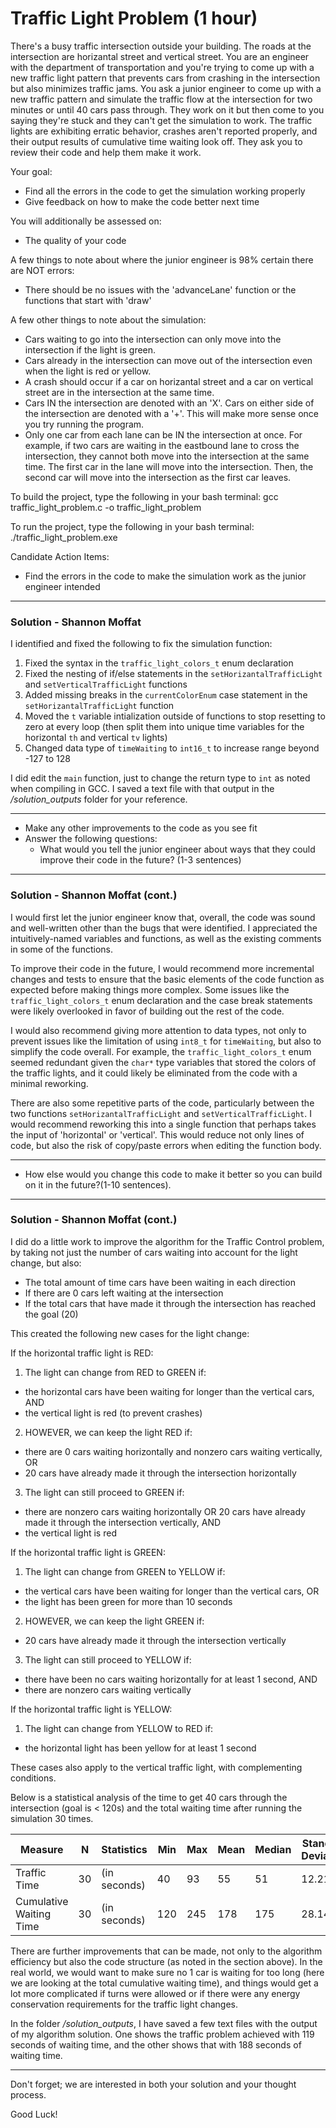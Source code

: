 # Traffic Light Problem (1 hour)

There's a busy traffic intersection outside your building. The roads at the intersection are horizantal street and vertical street. 
You are an engineer with the department of transportation and you're trying to come up with a new traffic light pattern that 
prevents cars from crashing in the intersection but also minimizes traffic jams. You ask a junior engineer to come up with a new 
traffic pattern and simulate the traffic flow at the intersection for two minutes or until 40 cars pass through. They work on it 
but then come to you saying they're stuck and they can't get the simulation to work. The traffic lights are exhibiting erratic 
behavior, crashes aren't reported properly, and their output results of cumulative time waiting look off. They ask you to review 
their code and help them make it work.

Your goal:
- Find all the errors in the code to get the simulation working properly
- Give feedback on how to make the code better next time

You will additionally be assessed on:
- The quality of your code

A few things to note about where the junior engineer is 98% certain there are NOT errors:
- There should be no issues with the 'advanceLane' function or the functions that start with 'draw'

A few other things to note about the simulation:
- Cars waiting to go into the intersection can only move into the intersection if the light is green.
- Cars already in the intersection can move out of the intersection even when the light is red or yellow.
- A crash should occur if a car on horizantal street and a car on vertical street are in the intersection at the same time.
- Cars IN the intersection are denoted with an 'X'. Cars on either side of the intersection are denoted with a '+'. 
  This will make more sense once you try running the program.
- Only one car from each lane can be IN the intersection at once. For example, if two cars are waiting in the eastbound 
  lane to cross the intersection, they cannot both move into the intersection at the same time. The first car in the 
  lane will move into the intersection. Then, the second car will move into the intersection as the first car leaves. 

To build the project, type the following in your bash terminal:
gcc traffic_light_problem.c -o traffic_light_problem

To run the project, type the following in your bash terminal:
./traffic_light_problem.exe

Candidate Action Items:
- Find the errors in the code to make the simulation work as the junior engineer intended

***

### **Solution - Shannon Moffat**

I identified and fixed the following to fix the simulation function:

1. Fixed the syntax in the `traffic_light_colors_t` enum declaration
2. Fixed the nesting of if/else statements in the `setHorizantalTrafficLight` and `setVerticalTrafficLight` functions
3. Added missing breaks in the `currentColorEnum` case statement in the `setHorizantalTrafficLight` function
4. Moved the `t` variable intialization outside of functions to stop resetting to zero at every loop (then split them into unique time variables for the horizontal `th` and vertical `tv` lights)
5. Changed data type of `timeWaiting` to `int16_t` to increase range beyond -127 to 128

I did edit the `main` function, just to change the return type to `int` as noted when compiling in GCC. I saved a text file with that output in the */solution_outputs* folder for your reference.

***

- Make any other improvements to the code as you see fit
- Answer the following questions:
  - What would you tell the junior engineer about ways that they could improve their code in the future? (1-3 sentences)

***

### **Solution - Shannon Moffat** (cont.)

I would first let the junior engineer know that, overall, the code was sound and well-written other than the bugs that were identified. I appreciated the intuitively-named variables and functions, as well as the existing comments in some of the functions.

To improve their code in the future, I would recommend more incremental changes and tests to ensure that the basic elements of the code function as expected before making things more complex. Some issues like the `traffic_light_colors_t` enum declaration and the case break statements were likely overlooked in favor of building out the rest of the code.

I would also recommend giving more attention to data types, not only to prevent issues like the limitation of using `int8_t` for `timeWaiting`, but also to simplify the code overall. For example, the `traffic_light_colors_t` enum seemed redundant given the `char*` type variables that stored the colors of the traffic lights, and it could likely be eliminated from the code with a minimal reworking.

There are also some repetitive parts of the code, particularly between the two functions `setHorizantalTrafficLight` and `setVerticalTrafficLight`. I would recommend reworking this into a single function that perhaps takes the input of 'horizontal' or 'vertical'. This would reduce not only lines of code, but also the risk of copy/paste errors when editing the function body.

***

  - How else would you change this code to make it better so you can build on it in the future?(1-10 sentences).

***

### **Solution - Shannon Moffat** (cont.)

I did do a little work to improve the algorithm for the Traffic Control problem, by taking not just the number of cars waiting into account for the light change, but also:

* The total amount of time cars have been waiting in each direction
* If there are 0 cars left waiting at the intersection
* If the total cars that have made it through the intersection has reached the goal (20)

This created the following new cases for the light change:

If the horizontal traffic light is RED:
1. The light can change from RED to GREEN if:
  * the horizontal cars have been waiting for longer than the vertical cars, AND
  * the vertical light is red (to prevent crashes)
2. HOWEVER, we can keep the light RED if:
  * there are 0 cars waiting horizontally and nonzero cars waiting vertically, OR
  * 20 cars have already made it through the intersection horizontally
3. The light can still proceed to GREEN if:
  * there are nonzero cars waiting horizontally OR 20 cars have already made it through the intersection vertically, AND
  * the vertical light is red

If the horizontal traffic light is GREEN:
1. The light can change from GREEN to YELLOW if:
  * the vertical cars have been waiting for longer than the vertical cars, OR
  * the light has been green for more than 10 seconds
2. HOWEVER, we can keep the light GREEN if:
  * 20 cars have already made it through the intersection vertically
3. The light can still proceed to YELLOW if:
  * there have been no cars waiting horizontally for at least 1 second, AND
  * there are nonzero cars waiting vertically

If the horizontal traffic light is YELLOW:
1. The light can change from YELLOW to RED if:
  * the horizontal light has been yellow for at least 1 second

These cases also apply to the vertical traffic light, with complementing conditions.

Below is a statistical analysis of the time to get 40 cars through the intersection (goal is < 120s) and the total waiting time after running the simulation 30 times.

|Measure|N|Statistics|Min|Max|Mean|Median|Standard Deviation|
|-|-|-|-|-|-|-|-|
|Traffic Time|30|(in seconds)|40|93|55|51|12.21|
|Cumulative Waiting Time|30|(in seconds)|120|245|178|175|28.14|

There are further improvements that can be made, not only to the algorithm efficiency but also the code structure (as noted in the section above). In the real world, we would want to make sure no 1 car is waiting for too long (here we are looking at the total cumulative waiting time), and things would get a lot more complicated if turns were allowed or if there were any energy conservation requirements for the traffic light changes.

In the folder */solution_outputs*, I have saved a few text files with the output of my algorithm solution. One shows the traffic problem achieved with 119 seconds of waiting time, and the other shows that with 188 seconds of waiting time.

***

Don't forget; we are interested in both your solution and your thought process.

Good Luck!